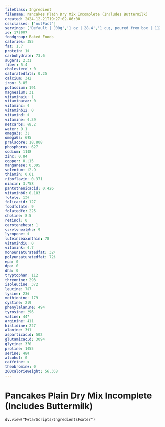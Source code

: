 ```yaml
---
fileClass: Ingredient
filename: Pancakes Plain Dry Mix Incomplete (Includes Buttermilk)
created: 2024-12-21T19:27:02-06:00
cssclasses: ['nutFact']
servings: ['Default | 100g','1 oz | 28.4','1 cup, poured from box | 112']
id: 175007
foodgroup: Baked Foods
calories: 355
fat: 1.7
protein: 10
carbohydrate: 73.6
sugars: 2.21
fiber: 5.4
cholesterol: 0
saturatedfats: 0.25
calcium: 342
iron: 3.05
potassium: 191
magnesium: 31
vitaminaiu: 1
vitaminarae: 0
vitaminc: 0
vitaminb12: 0
vitamind: 0
vitamine: 0.39
netcarbs: 68.2
water: 9.1
omega3s: 31
omega6s: 695
pralscore: 18.808
phosphorus: 627
sodium: 1148
zinc: 0.84
copper: 0.115
manganese: 0.395
selenium: 12.9
thiamin: 0.61
riboflavin: 0.371
niacin: 3.758
pantothenicacid: 0.426
vitaminb6: 0.183
folate: 136
folicacid: 127
foodfolate: 9
folatedfe: 225
choline: 8.5
retinol: 0
carotenebeta: 1
carotenealpha: 0
lycopene: 0
luteinzeaxanthin: 78
vitamindiu: 0
vitamink: 0.7
monounsaturatedfat: 324
polyunsaturatedfat: 726
epa: 0
dpa: 0
dha: 0
tryptophan: 112
threonine: 293
isoleucine: 372
leucine: 767
lysine: 236
methionine: 179
cystine: 219
phenylalanine: 494
tyrosine: 296
valine: 447
arginine: 411
histidine: 227
alanine: 391
asparticacid: 502
glutamicacid: 3094
glycine: 370
proline: 1055
serine: 480
alcohol: 0
caffeine: 0
theobromine: 0
200calorieweight: 56.338
---
```


# Pancakes Plain Dry Mix Incomplete (Includes Buttermilk)

```dataviewjs
dv.view("Meta/Scripts/IngredientsFooter")
```